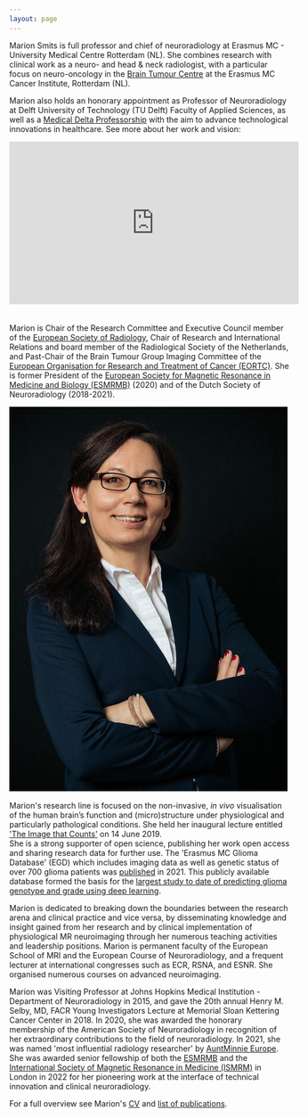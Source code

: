 ```yaml
---
layout: page
---
```


Marion Smits is full professor and chief of neuroradiology at Erasmus MC - University Medical Centre Rotterdam (NL). She combines  research with clinical work as a neuro- and head & neck radiologist, with a particular focus on neuro-oncology in the [Brain Tumour Centre](https://www.erasmusmc.nl/hersentumorcentrum/) at the Erasmus MC Cancer Institute, Rotterdam (NL). 

Marion also holds an honorary appointment as Professor of Neuroradiology at Delft University of Technology (TU Delft) Faculty of Applied Sciences, as well as a [Medical Delta Professorship](https://www.medicaldelta.nl/en/news/portrait-and-video-marion-smits-it-s-important-that-research-and-innovations-also-land-in-practice) with the aim to advance technological innovations in healthcare. See more about her work and vision:

<iframe width="520" height="292" src="https://www.youtube.com/embed/Uh0PP_RP5_Q?controls=0" title="Introduction Medical Delta professor Marion Smits" frameborder="0" allow="accelerometer; autoplay; clipboard-write; encrypted-media; gyroscope; picture-in-picture" allowfullscreen></iframe>

<br>Marion is  Chair of the Research Committee and Executive Council member of the [European Society of Radiology](myesr.org), Chair of Research and International Relations and board member of the Radiological Society of the Netherlands, and Past-Chair of the Brain Tumour Group Imaging Committee of the [European Organisation for Research and Treatment of Cancer (EORTC)](http://www.eortc.org). She is former President of the [European Society for Magnetic Resonance in Medicine and Biology (ESMRMB)](https://www.esmrmb.org) (2020) and of the Dutch Society of Neuroradiology (2018-2021).

<a href="Marion2019-2698px.jpg"><img src="Marion2019-500px.jpg" class="portrait" alt="Marion Smits"></a>

Marion's research line is focused on the non-invasive, <i>in vivo</i> visualisation of the human brain’s function and (micro)structure under physiological and particularly pathological conditions. She held her inaugural lecture entitled ['The Image that Counts'](https://www.youtube.com/watch?v=NuPW2FBd6p0&t=19s) on 14 June 2019. 
<br>She is a strong supporter of open science, publishing her work open access and sharing research data for further use. The 'Erasmus MC Glioma Database' (EGD) which includes imaging data as well as genetic status of over 700 glioma patients was [published](https://www.sciencedirect.com/science/article/pii/S2352340921004753?via%3Dihub) in 2021. This publicly available database formed the basis for the [largest study to date of predicting glioma genotype and grade using deep learning](https://arxiv.org/pdf/2010.04425.pdf).

Marion is dedicated to breaking down the boundaries between the research arena and clinical practice and vice versa, by disseminating knowledge and insight gained from her research and by clinical implementation of physiological MR neuroimaging through her numerous teaching activities and leadership positions. Marion is permanent faculty of the European School of MRI and the European Course of Neuroradiology, and a frequent lecturer at international congresses such as ECR, RSNA, and ESNR. She organised numerous courses on advanced neuroimaging. 

Marion was Visiting Professor at Johns Hopkins Medical Institution - Department of Neuroradiology in 2015, and gave the 20th annual Henry M. Selby, MD, FACR Young Investigators Lecture at Memorial Sloan Kettering Cancer Center in 2018. In 2020, she was awarded the honorary membership of the American Society of Neuroradiology in recognition of her extraordinary contributions to the field of neuroradiology. In 2021, she was named 'most influential radiology researcher' by [AuntMinnie Europe](https://www.auntminnieeurope.com/index.aspx?sec=sup&sub=mri&pag=dis&ItemID=619843). She was awarded senior fellowship of both the [ESMRMB](https://www.esmrmb.org/society/honorary-members-fellows/) and the [International Society of Magnetic Resonance in Medicine (ISMRM)](https://www.ismrm.org/22m/fellows/) in London in 2022 for her pioneering work at the interface of technical innovation and clinical neuroradiology. 

For a full overview see Marion's [CV](https://marionsmits.net/curriculum-vitae) and [list of publications](https://scholar.google.nl/citations?hl=en&user=RjZ6HdkAAAAJ&view_op=list_works&citft=1&citft=2&email_for_op=marion.smits%40gmail.com&sortby=pubdate).
